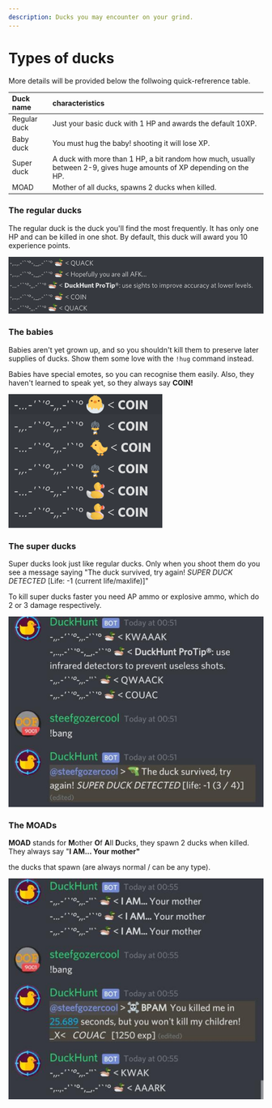 ```yaml
---
description: Ducks you may encounter on your grind.
---
```


# Types of ducks

More details will be provided below the follwoing quick-refrerence table.

| Duck name | characteristics |
| :--- | :--- |
| Regular duck | Just your basic duck with 1 HP and awards the default 10XP. |
| Baby duck | You must hug the baby! shooting it will lose XP. |
| Super duck | A duck with more than 1 HP, a bit random how much, usually between 2-9, gives huge amounts of XP depending on the HP. |
| MOAD | Mother of all ducks, spawns 2 ducks when killed. |

### The regular ducks

The regular duck is the duck you'll find the most frequently. It has only one HP and can be killed in one shot. By default, this duck will award you 10 experience points.

![Some regular ducks in their natural habitat. The messages are randomised for them.](../.gitbook/assets/2020-02-24.21-52-28.png)

### The babies

Babies aren't yet grown up, and so you shouldn't kill them to preserve later supplies of ducks. Show them some love with the `!hug` command instead.

Babies have special emotes, so you can recognise them easily. Also, they haven't learned to speak yet, so they always say **COIN!**

![Some baby ducks in a discord channel. Don&apos;t kill them!](../.gitbook/assets/2020-02-24.21-55-37.png)

### The super ducks

Super ducks look just like regular ducks. Only when you shoot them do you see a message saying "The duck survived, try again! _SUPER DUCK DETECTED_ \[Life: -1 \(current life/maxlife\)\]"

To kill super ducks faster you need AP ammo or explosive ammo, which do 2 or 3 damage respectively.

![some super ducks i spawned in a channel.](../.gitbook/assets/image.png)

### The MOADs

**MOAD** stands for **M**other **O**f **A**ll **D**ucks, they spawn 2 ducks when killed.  
They always say "**I AM... Your mother"**

the ducks that spawn \(are always normal / can be any type\).

![Here i spawn 3 MOADs and shoot 1 to spawn 2 ducks.](../.gitbook/assets/image%20%282%29.png)

